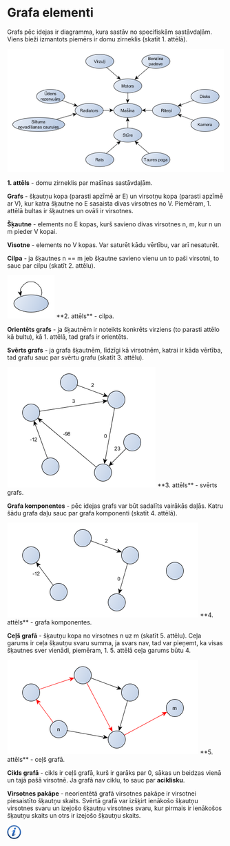 # Grafa elementi

Grafs pēc idejas ir diagramma, kura sastāv no specifiskām sastāvdaļām. Viens bieži izmantots piemērs ir domu zirneklis (skatīt 1. attēlā).

![Domu zirneklis](/media/theory/zirneklis.png)

**1. attēls** - domu zirneklis par mašīnas sastāvdaļām.

**Grafs** - šķautņu kopa (parasti apzīmē ar E) un virsotņu kopa (parasti apzīmē ar V), kur katra šķautne no E sasaista divas virsotnes no V. Piemēram, 1. attēlā bultas ir šķautnes un ovāli ir virsotnes.

**Šķautne** - elements no E kopas, kurš savieno divas virsotnes n, m, kur n un m pieder V kopai.

**Visotne** - elements no V kopas. Var saturēt kādu vērtību, var arī nesaturēt.

**Cilpa** - ja šķautnes n == m jeb šķautne savieno vienu un to paši virsotni, to sauc par cilpu (skatīt 2. attēlu).

<img alt="Domu zirneklis" src="/media/theory/cilpa.png"/>
**2. attēls** - cilpa.

**Orientēts grafs** - ja šķautnēm ir noteikts konkrēts virziens (to parasti attēlo kā bultu), kā 1. attēlā, tad grafs ir orientēts.

**Svērts grafs** - ja grafa šķautnēm, līdzīgi kā virsotnēm, katrai ir kāda vērtība, tad grafu sauc par svērtu grafu (skatīt 3. attēlu).

<img alt="Svērts grafs" src="/media/theory/grafs_sverts.png"/>
**3. attēls** - svērts grafs.

**Grafa komponentes** - pēc idejas grafs var būt sadalīts vairākās daļās. Katru šādu grafa daļu sauc par grafa komponenti (skatīt 4. attēlā).

<img alt="Grafa komponentes" src="/media/theory/grafs_komponentes.png"/>
**4. attēls** - grafa komponentes.

**Ceļš grafā** - šķautņu kopa no virsotnes n uz m (skatīt 5. attēlu). Ceļa garums ir ceļa šķautņu svaru summa, ja svars nav, tad var pieņemt, ka visas šķautnes sver vienādi, piemēram, 1. 5. attēlā ceļa garums būtu 4.

<img alt="Ceļš grafā" src="/media/theory/grafs_cels.png"/>
**5. attēls** - ceļš grafā.

**Cikls grafā** - cikls ir ceļš grafā, kurš ir garāks par 0, sākas un beidzas vienā un tajā pašā virsotnē. Ja grafā nav ciklu, to sauc par **aciklisku**.

**Virsotnes pakāpe** - neorientētā grafā virsotnes pakāpe ir virsotnei piesaistīto šķautņu skaits. Svērtā grafā var izšķirt ienākošo šķautņu virsotnes svaru un izejošo šķautņu virsotnes svaru, kur pirmais ir ienākošos šķautņu skaits un otrs ir izejošo šķautņu skaits.

<a href="http://en.wikipedia.org/wiki/Graph_theory" target="_blank">![Vairāk informācija](/media/theory/information.png)</a>
